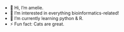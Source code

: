 - 👋 Hi, I’m amelie.
- 👀 I’m interested in everything bioinformatics-related!
- 🌱 I’m currently learning python & R.
- ⚡ Fun fact: Cats are great.

<!---
amykaps/amykaps is a ✨ special ✨ repository because its `README.md` (this file) appears on your GitHub profile.
You can click the Preview link to take a look at your changes.
--->
